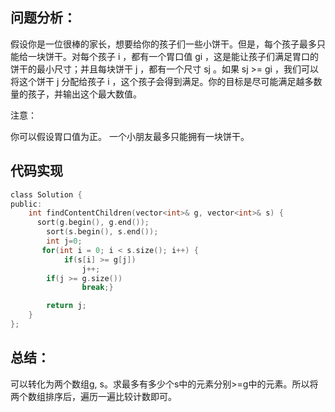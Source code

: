 ## 问题分析： 
假设你是一位很棒的家长，想要给你的孩子们一些小饼干。但是，每个孩子最多只能给一块饼干。对每个孩子 i ，都有一个胃口值 gi ，这是能让孩子们满足胃口的饼干的最小尺寸；并且每块饼干 j ，都有一个尺寸 sj 。如果 sj >= gi ，我们可以将这个饼干 j 分配给孩子 i ，这个孩子会得到满足。你的目标是尽可能满足越多数量的孩子，并输出这个最大数值。

注意：

你可以假设胃口值为正。
一个小朋友最多只能拥有一块饼干。
## 代码实现
```c
class Solution {
public:
    int findContentChildren(vector<int>& g, vector<int>& s) {
      sort(g.begin(), g.end());
        sort(s.begin(), s.end());
        int j=0;
       for(int i = 0; i < s.size(); i++) {
            if(s[i] >= g[j])
                j++;  
        if(j >= g.size())
                break;}

        return j;
    }
};
```
## 总结：
可以转化为两个数组g, s。求最多有多少个s中的元素分别>=g中的元素。所以将两个数组排序后，遍历一遍比较计数即可。